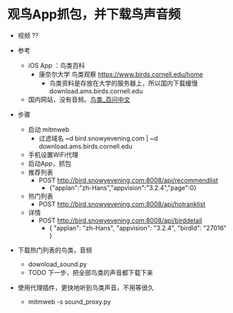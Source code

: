 
# 观鸟App抓包，并下载鸟声音频

- 视频  ??

- 参考
    - iOS App ：鸟类百科
        - 康奈尔大学 鸟类观察 https://www.birds.cornell.edu/home
            - 鸟类资料是存放在大学的服务器上，所以国内下载缓慢 download.ams.birds.cornell.edu
    - 国内网站，没有音频。[鸟类_百问中文](http://www.baiven.com/q/18/218/)

- 步骤
    - 启动 mitmweb
        - 过滤域名 ~d bird.snowyevening.com | ~d download.ams.birds.cornell.edu
    - 手机设置WiFi代理
    - 启动App，抓包
    - 推荐列表
        - POST http://bird.snowyevening.com:8008/api/recommendlist
            - {"applan":"zh-Hans","appvision":"3.2.4","page":0}
    - 热门列表
        - POST http://bird.snowyevening.com:8008/api/hotranklist
    - 详情
        - POST http://bird.snowyevening.com:8008/api/birddetail
            - {    "applan": "zh-Hans",    "appvision": "3.2.4",    "birdId": "27016" }
- 下载热门列表的鸟类，音频
    - download_sound.py
    - TODO 下一步，把全部鸟类的声音都下载下来
- 使用代理插件，更快地听到鸟类声音，不用等很久
    - mitmweb -s sound_proxy.py
